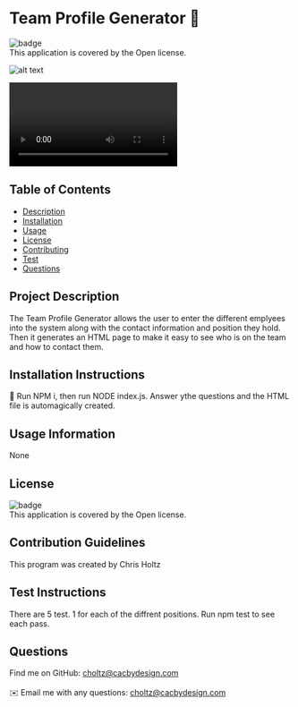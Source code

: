 

# Team Profile Generator 👋


![badge](https://img.shields.io/badge/license-Open-brightgreen)
<br />
This application is covered by the Open license. 

![alt text](./Assets/show_passed_test.gif)

![alt text](./Assets/Load_Data.webm)

## Table of Contents
- [Description](#project-description)
- [Installation](#installation-instructions)
- [Usage](#usage-information)
- [License](#license)
- [Contributing](#contribution-guidelines)
- [Test](#test-instructions)
- [Questions](#questions)



## Project Description
The Team Profile Generator allows the user to enter the different emplyees into the system along with the contact information and position they hold. Then it generates an HTML page to make it easy to see who is on the team and how to contact them.

## Installation Instructions
💾 Run NPM i, then run NODE index.js.  Answer ythe questions and the HTML file is automagically created.

## Usage Information
None

## License
![badge](https://img.shields.io/badge/license-Open-brightgreen)
<br />
This application is covered by the Open license. 

## Contribution Guidelines
This program was created by Chris Holtz

## Test Instructions
There are 5 test.  1 for each of the diffrent positions.  Run npm test to see each pass.

## Questions
Find me on GitHub: [choltz@cacbydesign.com](https://github.com/clearbusinessinsight)<br />
<br />
✉️ Email me with any questions: choltz@cacbydesign.com<br /><br />


